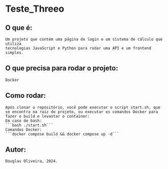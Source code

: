 # Teste_Threeo

## O que é: 
    Um projeto que contém uma página de login e um sistema de cálculo que utiliza 
    tecnologias JavaScript e Python para rodar uma API e um frontend simples.

## O que precisa para rodar o projeto: 
    Docker

## Como rodar:
    Após clonar o repositório, você pode executar o script start.sh, que se encontra na raiz do projeto, ou executar os comandos Docker para fazer o build e levantar o container:
    Em caso de bash:
    ```bash ./start.sh```
    Comandos Docker:
    ```docker compose build && docker compose up -d```
## Autor: 
    Douglas Oliveira, 2024.
